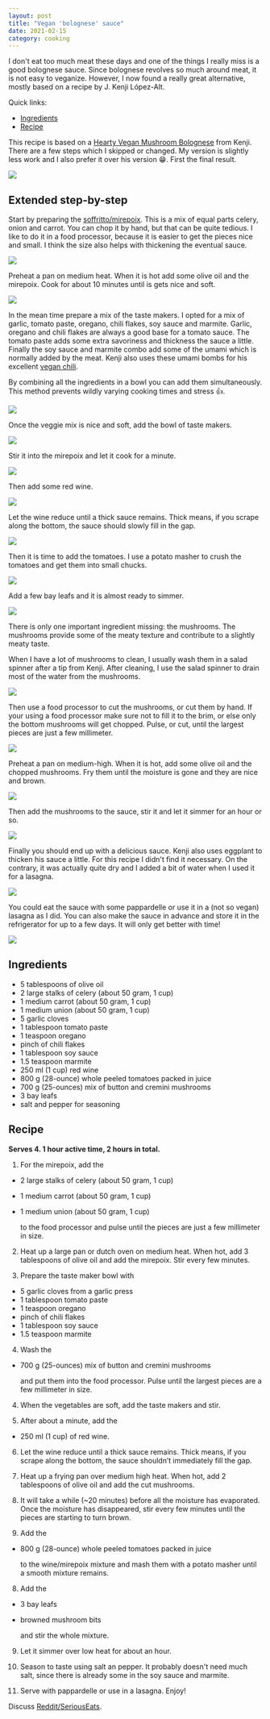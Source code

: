 ```yaml
---
layout: post
title: "Vegan 'bolognese' sauce"
date: 2021-02-15
category: cooking
---
```


I don't eat too much meat these days and one of the things I really miss is a good bolognese sauce. Since bolognese revolves so much around meat, it is not easy to veganize. However, I now found a really great alternative, mostly based on a recipe by J. Kenji López-Alt.

Quick links:

- [Ingredients](#ingredients)
- [Recipe](#recipe)

This recipe is based on a [Hearty Vegan Mushroom Bolognese](https://www.seriouseats.com/2014/02/vegan-pasta-with-rich-and-hearty-mushroom-bol.html) from Kenji. There are a few steps which I skipped or changed. My version is slightly less work and I also prefer it over his version 😁. First the final result.

![](/assets/2021-02-16-vegan-bolognese/final_sauce.JPEG)

## Extended step-by-step

Start by preparing the [soffritto/mirepoix](https://en.wikipedia.org/wiki/Mirepoix_(cuisine)). This is a mix of equal parts celery, onion and carrot. You can chop it by hand, but that can be quite tedious. I like to do it in a food processor, because it is easier to get the pieces nice and small. I think the size also helps with thickening the eventual sauce.

![](/assets/2021-02-16-vegan-bolognese/mirepoix.jpeg)

Preheat a pan on medium heat. When it is hot add some olive oil and the mirepoix. Cook for about 10 minutes until is gets nice and soft. 

![](/assets/2021-02-16-vegan-bolognese/mirepoix_cooking.JPEG)

In the mean time prepare a mix of the taste makers. I opted for a mix of garlic, tomato paste, oregano, chili flakes, soy sauce and marmite. Garlic, oregano and chili flakes are always a good base for a tomato sauce. The tomato paste adds some extra savoriness and thickness the sauce a little. Finally the soy sauce and marmite combo add some of the umami which is normally added by the meat. Kenji also uses these umami bombs for his excellent [vegan chili](https://www.seriouseats.com/recipes/2012/01/best-vegetarian-bean-chile-recipe.html).

By combining all the ingredients in a bowl you can add them simultaneously. This method prevents wildly varying cooking times and stress 👍.

![](/assets/2021-02-16-vegan-bolognese/taste_makers.jpeg)

Once the veggie mix is nice and soft, add the bowl of taste makers.

![](/assets/2021-02-16-vegan-bolognese/taste_makers_added.JPEG)

Stir it into the mirepoix and let it cook for a minute.

![](/assets/2021-02-16-vegan-bolognese/taste_makers_mixed.JPEG)

Then add some red wine.

![](/assets/2021-02-16-vegan-bolognese/wine_added.JPEG)

Let the wine reduce until a thick sauce remains. Thick means, if you scrape along the bottom, the sauce should slowly fill in the gap.

![](/assets/2021-02-16-vegan-bolognese/wine_reduced.JPEG)

Then it is time to add the tomatoes. I use a potato masher to crush the tomatoes and get them into small chucks.

![](/assets/2021-02-16-vegan-bolognese/tomatoes.JPEG)

Add a few bay leafs and it is almost ready to simmer.

![](/assets/2021-02-16-vegan-bolognese/bay_leafs.JPEG)

There is only one important ingredient missing: the mushrooms. The mushrooms provide some of the meaty texture and contribute to a slightly meaty taste.

When I have a lot of mushrooms to clean, I usually wash them in a salad spinner after a tip from Kenji. After cleaning, I use the salad spinner to drain most of the water from the mushrooms.

![](/assets/2021-02-16-vegan-bolognese/mushrooms_cleaning.JPEG)

Then use a food processor to cut the mushrooms, or cut them by hand. If your using a food processor make sure not to fill it to the brim, or else only the bottom mushrooms will get chopped. Pulse, or cut, until the largest pieces are just a few millimeter. 

![](/assets/2021-02-16-vegan-bolognese/mushrooms_cut.JPEG)

Preheat a pan on medium-high. When it is hot, add some olive oil and the chopped mushrooms. Fry them until the moisture is gone and they are nice and brown.

![](/assets/2021-02-16-vegan-bolognese/frying_mushrooms.jpeg)

Then add the mushrooms to the sauce, stir it and let it simmer for an hour or so. 

![](/assets/2021-02-16-vegan-bolognese/mushrooms_added_to_sauce.JPEG)

Finally you should end up with a delicious sauce. Kenji also uses eggplant to thicken his sauce a little. For this recipe I didn't find it necessary. On the contrary, it was actually quite dry and I added a bit of water when I used it for a lasagna.

![](/assets/2021-02-16-vegan-bolognese/final_sauce.JPEG)

You could eat the sauce with some pappardelle or use it in a (not so vegan) lasagna as I did. You can also make the sauce in advance and store it in the refrigerator for up to a few days. It will only get better with time!

![](/assets/2021-02-16-vegan-bolognese/lasagna.JPEG)

## Ingredients

- 5 tablespoons of olive oil
- 2 large stalks of celery (about 50 gram, 1 cup)
- 1 medium carrot (about 50 gram, 1 cup)
- 1 medium union (about 50 gram, 1 cup) 
- 5 garlic cloves
- 1 tablespoon tomato paste 
- 1 teaspoon oregano
- pinch of chili flakes
- 1 tablespoon soy sauce
- 1.5 teaspoon marmite
- 250 ml (1 cup) red wine
- 800 g (28-ounce) whole peeled tomatoes packed in juice
- 700 g (25-ounces) mix of button and cremini mushrooms
- 3 bay leafs
- salt and pepper for seasoning

## Recipe

**Serves 4. 1 hour active time, 2 hours in total.**

1. For the mirepoix, add the 
 - 2 large stalks of celery (about 50 gram, 1 cup)
 - 1 medium carrot (about 50 gram, 1 cup)
 - 1 medium union (about 50 gram, 1 cup) 

   to the food processor and pulse until the pieces are just a few millimeter in size.

2. Heat up a large pan or dutch oven on medium heat. When hot, add 3 tablespoons of olive oil and add the mirepoix. Stir every few minutes.

3. Prepare the taste maker bowl with 
 - 5 garlic cloves from a garlic press
 - 1 tablespoon tomato paste 
 - 1 teaspoon oregano
 - pinch of chili flakes
 - 1 tablespoon soy sauce
 - 1.5 teaspoon marmite

4. Wash the 
- 700 g (25-ounces) mix of button and cremini mushrooms 

    and put them into the food processor. Pulse until the largest pieces are a few millimeter in size.

4. When the vegetables are soft, add the taste makers and stir.  

5. After about a minute, add the 
 - 250 ml (1 cup) of red wine.

6. Let the wine reduce until a thick sauce remains. Thick means, if you scrape along the bottom, the sauce shouldn’t immediately fill the gap.

6. Heat up a frying pan over medium high heat. When hot, add 2 tablespoons of olive oil and add the cut mushrooms. 

6. It will take a while (~20 minutes) before all the moisture has evaporated. Once the moisture has disappeared, stir every few minutes until the pieces are starting to turn brown.

7. Add the 
 - 800 g (28-ounce) whole peeled tomatoes packed in juice

    to the wine/mirepoix mixture and mash them with a potato masher until a smooth mixture remains.

8. Add the 
- 3 bay leafs
- browned mushroom bits

    and stir the whole mixture.

9. Let it simmer over low heat for about an hour. 

10. Season to taste using salt an pepper. It probably doesn't need much salt, since there is already some in the soy sauce and marmite. 

11. Serve with pappardelle or use in a lasagna. Enjoy!

Discuss [Reddit/SeriousEats](https://www.reddit.com/r/seriouseats/comments/ll23js/improved_kenjis_hearty_vegan_mushroom_bolognese/).